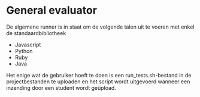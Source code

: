 # General evaluator
De algemene runner is in staat om de volgende talen uit te voeren met enkel de standaardbibliotheek
- Javascript
- Python
- Ruby
- Java

Het enige wat de gebruiker hoeft te doen is een run_tests.sh-bestand in de projectbestanden te uploaden en het script wordt uitgevoerd wanneer een inzending door een student wordt geüpload.